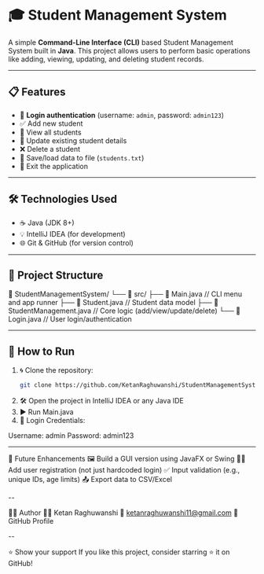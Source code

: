# 🎓 Student Management System

A simple **Command-Line Interface (CLI)** based Student Management System built in **Java**. This project allows users to perform basic operations like adding, viewing, updating, and deleting student records.

---

## 📋 Features

- 🔐 **Login authentication** (username: `admin`, password: `admin123`)
- ✅ Add new student
- 📖 View all students
- 🔁 Update existing student details
- ❌ Delete a student
- 💾 Save/load data to file (`students.txt`)
- 🚪 Exit the application

---

## 🛠️ Technologies Used

- ☕ Java (JDK 8+)
- 💡 IntelliJ IDEA (for development)
- 🌐 Git & GitHub (for version control)

---

## 📁 Project Structure
📂 StudentManagementSystem/ └── 📁 src/ ├── 📄 Main.java // CLI menu and app runner ├── 📄 Student.java // Student data model 
├── 📄 StudentManagement.java // Core logic (add/view/update/delete) └── 📄 Login.java // User login/authentication

---


## 🚀 How to Run

1. 🌀 Clone the repository:
   ```bash
   git clone https://github.com/KetanRaghuwanshi/StudentManagementSystem.git
2. 🛠️ Open the project in IntelliJ IDEA or any Java IDE
3. ▶️ Run Main.java
4. 🔑 Login Credentials:

Username: admin
Password: admin123

---

🌱 Future Enhancements
🖼️ Build a GUI version using JavaFX or Swing
🧑‍💻 Add user registration (not just hardcoded login)
✅ Input validation (e.g., unique IDs, age limits)
📤 Export data to CSV/Excel

--

🙋‍♂️ Author
👨‍💻 Ketan Raghuwanshi
📧 ketanraghuwanshi11@gmail.com
🔗 GitHub Profile

--

⭐️ Show your support
If you like this project, consider starring ⭐ it on GitHub!



